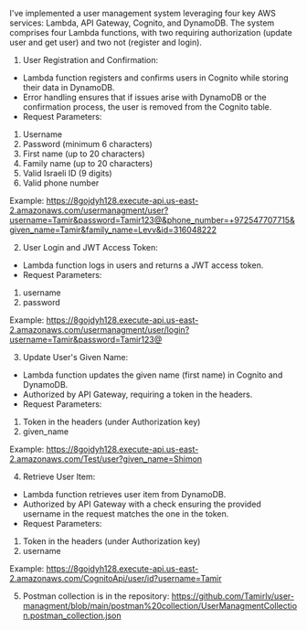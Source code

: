 I've implemented a user management system leveraging four key AWS services: Lambda, API Gateway, Cognito, and DynamoDB. The system comprises four Lambda functions, with two requiring authorization (update user and get user) and two not (register and login).

1. User Registration and Confirmation:
- Lambda function registers and confirms users in Cognito while storing their data in DynamoDB.
- Error handling ensures that if issues arise with DynamoDB or the confirmation process, the user is removed from the Cognito table.
- Request Parameters:
1. Username
2. Password (minimum 6 characters)
3. First name (up to 20 characters)
4. Family name (up to 20 characters)
5. Valid Israeli ID (9 digits)
6. Valid phone number

Example:
https://8gojdyh128.execute-api.us-east-2.amazonaws.com/usermanagment/user?username=Tamir&password=Tamir123@&phone_number=+972547707715&given_name=Tamir&family_name=Levv&id=316048222

2. User Login and JWT Access Token:
- Lambda function logs in users and returns a JWT access token.
- Request Parameters:
1. username
2. password

Example: 
https://8gojdyh128.execute-api.us-east-2.amazonaws.com/usermanagment/user/login?username=Tamir&password=Tamir123@


3. Update User's Given Name:
- Lambda function updates the given name (first name) in Cognito and DynamoDB.
- Authorized by API Gateway, requiring a token in the headers.
- Request Parameters:
1. Token in the headers (under Authorization key)
2. given_name

Example: 
https://8gojdyh128.execute-api.us-east-2.amazonaws.com/Test/user?given_name=Shimon

4. Retrieve User Item:
- Lambda function retrieves user item from DynamoDB.
- Authorized by API Gateway with a check ensuring the provided username in the request matches the one in the token.
- Request Parameters:
1. Token in the headers (under Authorization key)
2. username
   
Example: 
https://8gojdyh128.execute-api.us-east-2.amazonaws.com/CognitoApi/user/id?username=Tamir

5. Postman collection is in the repository:
   https://github.com/Tamirlv/user-managment/blob/main/postman%20collection/UserManagmentCollection.postman_collection.json

